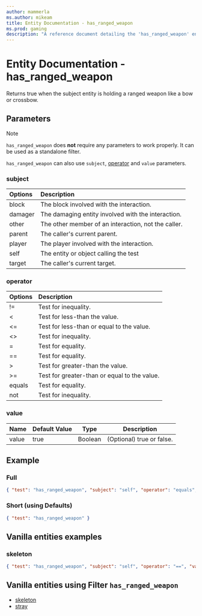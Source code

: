 ```yaml
---
author: mammerla
ms.author: mikeam
title: Entity Documentation - has_ranged_weapon
ms.prod: gaming
description: "A reference document detailing the 'has_ranged_weapon' entity filter"
---
```


# Entity Documentation - has_ranged_weapon

Returns true when the subject entity is holding a ranged weapon like a bow or crossbow.

## Parameters

> [!NOTE]
> `has_ranged_weapon` does **not** require any parameters to work properly. It can be used as a standalone filter.
>
>`has_ranged_weapon` can also use `subject`, [operator](../Definitions/NestedTables/operator.md) and `value` parameters.

### subject

| Options| Description |
|:-----------|:-----------|
| block| The block involved with the interaction. |
| damager| The damaging entity involved with the interaction. |
| other| The other member of an interaction, not the caller. |
| parent| The caller's current parent. |
| player| The player involved with the interaction. |
| self| The entity or object calling the test |
| target| The caller's current target. |

### operator

| Options| Description |
|:-----------|:-----------|
| !=| Test for inequality. |
| <| Test for less-than the value. |
| <=| Test for less-than or equal to the value. |
| <>| Test for inequality. |
| =| Test for equality. |
| ==| Test for equality. |
| >| Test for greater-than the value. |
| >=| Test for greater-than or equal to the value. |
| equals| Test for equality. |
| not| Test for inequality. |

### value

|Name |Default Value  |Type  |Description  |
|---------|---------|---------|---------|
|value |true |Boolean |(Optional) true or false. |

## Example

### Full

```json
{ "test": "has_ranged_weapon", "subject": "self", "operator": "equals", "value": true }
```

### Short (using Defaults)

```json
{ "test": "has_ranged_weapon" }
```

## Vanilla entities examples

### skeleton

```json
{ "test": "has_ranged_weapon", "subject": "self", "operator": "==", "value": false }
```

## Vanilla entities using Filter `has_ranged_weapon`

- [skeleton](../../../../Source/VanillaBehaviorPack_Snippets/entities/skeleton.md)
- [stray](../../../../Source/VanillaBehaviorPack_Snippets/entities/stray.md)
